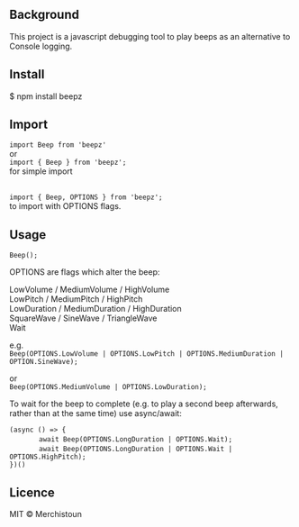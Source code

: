 ## Background

This project is a javascript debugging tool to play beeps as an alternative to Console logging.

## Install
$ npm install beepz

## Import
`import Beep from 'beepz'`<br/>
or<br/>
`import { Beep } from 'beepz';`<br/>
for simple import<br/><br/>

`import { Beep, OPTIONS } from 'beepz';`<br/>
to import with OPTIONS flags.


## Usage
`Beep();`<br/>

OPTIONS are flags which alter the beep:

LowVolume / MediumVolume / HighVolume<br/>
LowPitch / MediumPitch / HighPitch<br/>
LowDuration / MediumDuration / HighDuration<br/>
SquareWave / SineWave / TriangleWave<br/>
Wait

e.g.<br/>
`Beep(OPTIONS.LowVolume | OPTIONS.LowPitch | OPTIONS.MediumDuration | OPTION.SineWave);`<br/>

or<br/>
`Beep(OPTIONS.MediumVolume | OPTIONS.LowDuration);`

To wait for the beep to complete (e.g. to play a second beep afterwards, rather than at the same time) use async/await:

`(async () => {`<br/>
&nbsp;&nbsp;&nbsp;&nbsp;&nbsp;&nbsp;`    await Beep(OPTIONS.LongDuration | OPTIONS.Wait);`<br/>
&nbsp;&nbsp;&nbsp;&nbsp;&nbsp;&nbsp;`    await Beep(OPTIONS.LongDuration | OPTIONS.Wait | OPTIONS.HighPitch);`<br/>
`})()`

## Licence
MIT &copy; Merchistoun
